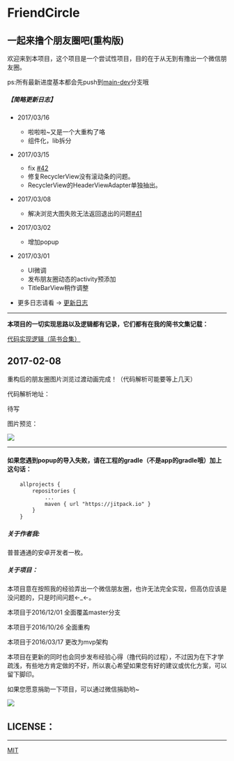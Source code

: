 # FriendCircle
## 一起来撸个朋友圈吧(重构版)

欢迎来到本项目，这个项目是一个尝试性项目，目的在于从无到有撸出一个微信朋友圈。</br>

ps:所有最新进度基本都会先push到[main-dev](https://github.com/razerdp/FriendCircle/tree/main-dev)分支哦

##### 【简略更新日志】
 - 2017/03/16
    + 啦啦啦~又是一个大重构了咯
    + 组件化，lib拆分

 - 2017/03/15
    + fix [#42](https://github.com/razerdp/FriendCircle/issues/42)
    + 修复RecyclerView没有滚动条的问题。
    + RecyclerView的HeaderViewAdapter单独抽出。

 - 2017/03/08
    + 解决浏览大图失败无法返回退出的问题[#41](https://github.com/razerdp/FriendCircle/issues/41)

 - 2017/03/02
    + 增加popup

 - 2017/03/01
    + UI微调
    + 发布朋友圈动态的activity预添加
    + TitleBarView稍作调整

 - 更多日志请看 → [更新日志](https://github.com/razerdp/FriendCircle/blob/master/UPDATE_LOG.md)

---

**本项目的一切实现思路以及逻辑都有记录，它们都有在我的简书文集记载：**

[代码实现逻辑（简书合集）](http://www.jianshu.com/notebooks/3224048/latest)


## 2017-02-08
重构后的朋友圈图片浏览过渡动画完成！（代码解析可能要等上几天）

代码解析地址：

待写

图片预览：

![](https://github.com/razerdp/FriendCirclePreview/blob/master/img/2017-02-08%E5%9B%BE%E7%89%87%E9%80%80%E5%87%BA%E5%8A%A8%E7%94%BB.gif)

***

#### 如果您遇到popup的导入失败，请在工程的gradle（不是app的gradle哦）加上这句话：

```xml
	allprojects {
		repositories {
			...
			maven { url "https://jitpack.io" }
		}
	}
```


##### 关于作者我:
普普通通的安卓开发者一枚。

##### 关于项目：
本项目意在按照我的经验弄出一个微信朋友圈，也许无法完全实现，但高仿应该是没问题的，只是时间问题←_←。

本项目于2016/12/01 全面覆盖master分支

本项目于2016/10/26 全面重构

本项目于2016/03/17 更改为mvp架构



本项目在更新的同时也会同步发布经验心得（撸代码的过程），不过因为在下才学疏浅，有些地方肯定做的不好，所以衷心希望如果您有好的建议或优化方案，可以留下脚印。


如果您愿意捐助一下项目，可以通过微信捐助哟~

![](https://github.com/razerdp/FriendCircle/blob/main-dev/wechat.jpg)



## LICENSE：
***
[MIT](https://github.com/razerdp/FriendCircle/blob/master/LICENSE)
